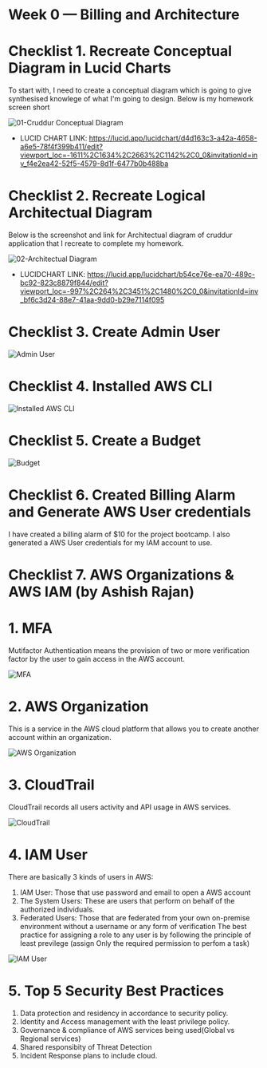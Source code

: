 # Week 0 — Billing and Architecture

# Checklist 1. Recreate Conceptual Diagram in Lucid Charts

To start with, I need to create a conceptual diagram which is going to give synthesised knowlege of what I'm going to design. Below is my homework screen short

![01-Cruddur Conceptual Diagram](https://user-images.githubusercontent.com/125898525/222930940-8435750c-4892-40ca-b502-c4475b2ca7b8.jpg)

- LUCID CHART LINK: https://lucid.app/lucidchart/d4d163c3-a42a-4658-a6e5-78f4f399b411/edit?viewport_loc=-1611%2C1634%2C2663%2C1142%2C0_0&invitationId=inv_f4e2ea42-52f5-4579-8d1f-6477b0b488ba

# Checklist 2. Recreate Logical Architectual Diagram

Below is the screenshot and link for Architectual diagram of cruddur application that I recreate to complete my homework.

![02-Architectual Diagram](https://user-images.githubusercontent.com/125898525/222930966-3a341862-1915-47bc-8650-51422967be06.jpg)

- LUCIDCHART LINK: https://lucid.app/lucidchart/b54ce76e-ea70-489c-bc92-823c8879f844/edit?viewport_loc=-997%2C264%2C3451%2C1480%2C0_0&invitationId=inv_bf6c3d24-88e7-41aa-9dd0-b29e7114f095

# Checklist 3. Create Admin User

![Admin User](https://user-images.githubusercontent.com/125898525/222930987-714b890c-bacd-4c0e-8830-8f10876dc9d3.JPG)

# Checklist 4. Installed AWS CLI

![Installed AWS CLI](https://user-images.githubusercontent.com/125898525/222931004-fdd2d557-d724-4a5d-86e9-c107911ff2ba.JPG)

# Checklist 5. Create a Budget

![Budget](https://user-images.githubusercontent.com/125898525/222931017-d701e998-012a-4c09-87c1-562d38a9b375.JPG)

# Checklist 6. Created Billing Alarm and Generate AWS User credentials

I have created a billing alarm of $10 for the project bootcamp. I also generated a AWS User credentials for my IAM account to use.

# Checklist 7. AWS Organizations & AWS IAM (by Ashish Rajan)

# 1. MFA 

Mutifactor Authentication means the provision of two or more verification factor by the user to gain access in the AWS account.

![MFA](https://blog.miniorange.com/wp-content/uploads/sites/19/2021/02/multi-factor-authentication-mfa.webp)

# 2. AWS Organization 

This is a service in the AWS cloud platform that allows you to create another account within an organization.

![AWS Organization](https://docs.aws.amazon.com/images/organizations/latest/userguide/images/AccountOuDiagram.png)

# 3. CloudTrail

CloudTrail records all users activity and API usage in AWS services.

![CloudTrail](https://d1.awsstatic.com/product-marketing/CloudTrail/product-page-diagram_AWS-CloudTrail_HIW%402x.d314033178a16dbbd99111038789685e42f23278.png)

# 4. IAM User

There are basically 3 kinds of users in AWS:
1. IAM User: Those that use password and email to open a AWS account
2. The System Users: These are users that perform on behalf of the authorized individuals.
3. Federated Users: Those that are federated from your own on-premise environment without a username or any form of verification
The best practice for assigning a role to any user is by following the principle of least previlege (assign Only the required permission to perfom a task)

![IAM User](https://d1.awsstatic.com/product-marketing/IAM/iam-how-it-works-diagram.04a2c4e4a1e8848155840676fa97ff2146d19012.png)

# 5. Top 5 Security Best Practices

1. Data protection and residency in accordance to security policy.
2. Identity and Access management with the least privilege policy.
3. Governance & compliance of AWS services being used(Global vs Regional services)
4. Shared responsibity of Threat Detection
5. Incident Response plans to include cloud.






